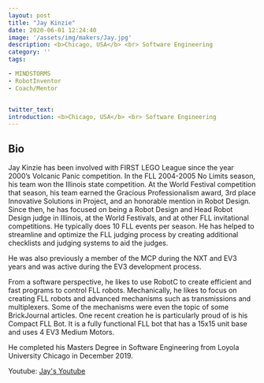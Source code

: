 ```yaml
---
layout: post
title: "Jay Kinzie"
date: 2020-06-01 12:24:40
image: '/assets/img/makers/Jay.jpg'
description: <b>Chicago, USA</b> <br> Software Engineering
category: ''
tags:

- MINDSTORMS
- RobotInventor
- Coach/Mentor


twitter_text:
introduction: <b>Chicago, USA</b> <br> Software Engineering
---
```




## Bio

Jay Kinzie has been involved with FIRST LEGO League since the year 2000’s Volcanic Panic competition. In the FLL 2004-2005 No Limits season, his team won the Illinois state competition. At the World Festival competition that season, his team earned the Gracious Professionalism award, 3rd place Innovative Solutions in Project, and an honorable mention in Robot Design. Since then, he has focused on being a Robot Design and Head Robot Design judge in Illinois, at the World Festivals, and at other FLL invitational competitions. He typically does 10 FLL events per season. He has helped to streamline and optimize the FLL judging process by creating additional checklists and judging systems to aid the judges.

He was also previously a member of the MCP during the NXT and EV3 years and was active during the EV3 development process.

From a software perspective, he likes to use RobotC to create efficient and fast programs to control FLL robots. Mechanically, he likes to focus on creating FLL robots and advanced mechanisms such as transmissions and multiplexers. Some of the mechanisms were even the topic of some BrickJournal articles. One recent creation he is particularly proud of is his Compact FLL Bot. It is a fully functional FLL bot that has a 15x15 unit base and uses 4 EV3 Medium Motors.

He completed his Masters Degree in Software Engineering from Loyola University Chicago in December 2019.


Youtube: [Jay's Youtube](https://www.youtube.com/user/jaykinzie)
